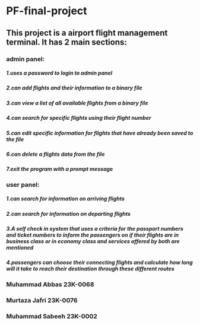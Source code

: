 # PF-final-project
## This project is a airport flight management terminal. It has 2 main sections:
### admin panel:
##### 1.uses a password to login to admin panel
##### 2.can add flights and their information to a binary file
##### 3.can view a list of all available flights from a binary file
##### 4.can search for specific flights using their flight number
##### 5.can edit specific information for flights that have already been saved to the file
##### 6.can delete a flights data from the file
##### 7.exit the program with a prompt message
### user panel:
##### 1.can search for information on arriving flights
##### 2.can search for information on departing flights
##### 3.A self check in system that uses a criteria for the passport numbers and ticket numbers to inform the passengers on if their flights are in business class or in economy class and services offered by both are mentioned
##### 4.passengers can choose their connecting flights and calculate how long will it take to reach their destination through these different routes

### Muhammad Abbas  23K-0068
### Murtaza Jafri   23K-0076
### Muhammad Sabeeh 23K-0002
